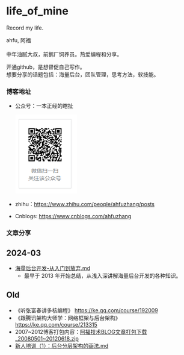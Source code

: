 # life_of_mine
Record my life.

ahfu, 阿福<br/>
<br/>中年油腻大叔，前鹅厂饲养员。热爱编程和分享。

开通github，是想督促自己写作。<br/>
想要分享的话题包括：海量后台，团队管理，思考方法，软技能。<br/>

### 博客地址

* 公众号：一本正经的瞎扯

    ![gongzhonghao](images/gongzhonghao.png)

* zhihu：https://www.zhihu.com/people/ahfuzhang/posts

* Cnblogs: https://www.cnblogs.com/ahfuzhang



### 文章分享

## 2024-03

* [海量后台开发-从入门到放弃.md](海量后台开发从入门到放弃/海量后台开发-从入门到放弃.md)
  * 最早于 2013 年开始总结，从浅入深讲解海量后台开发的各种知识。



## Old

* 《听张富春讲多核编程》   https://ke.qq.com/course/192009
*  《跟腾讯架构大师学：网络框架与后台架构》   https://ke.qq.com/course/213315
* 2007~2012博客打包内容：[阿福技术BLOG文章打包下载_20080501~20120618.zip](wrtings/阿福技术BLOG文章打包下载_20080501~20120618.zip)
* [新人培训（1）：后台分层架构的画法.md](writings/新人培训（1）：后台分层架构的画法.md)

